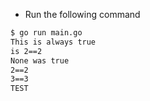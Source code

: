 - Run the following command

```bash
$ go run main.go
This is always true
is 2==2
None was true
2==2
3==3
TEST
```